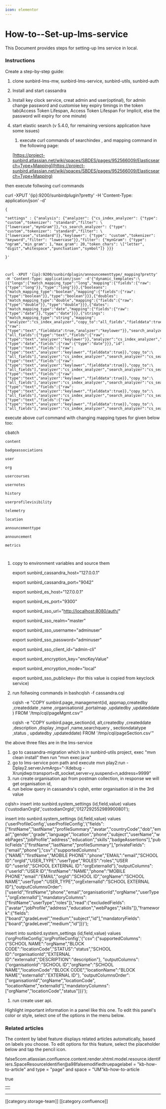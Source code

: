 ```yaml
---
icon: elementor
---
```


# How-to--Set-up-lms-service

This Document provides steps for setting-up lms service in local.

### Instructions

Create a step-by-step guide:

1. &#x20;clone sunbird-lms-mw, sunbird-lms-service, sunbird-utils, sunbird-auth
2. Install and start cassandra
3. Install key clock service, creat admin and user(optinal), for admin change password and customise key expiry timings in the token tab(Access Token Lifespan, Access Token Lifespan For Implicit, else the password will expiry for one minute)
4.  &#x20;start elastic search (v 5.4.0, for remaining versions application have some issues)&#x20;

    1. execute curl commands of searchindex , and mapping command in the following page:

    [https://project-sunbird.atlassian.net/wiki/spaces/SBDES/pages/952566009/Elasticsearch+Type+Mapping](https://project-sunbird.atlassian.net/wiki/spaces/SBDES/pages/952566009/Elasticsearch+Type+Mapping)

then execute follwoing curl commands

curl -XPUT '{ip}:9200/sunbirdplugin?pretty' -H 'Content-Type: application/json' -d'

```
{

"settings" : {"analysis": {"analyzer": {"cs_index_analyzer": {"type": "custom","tokenizer": "standard","filter": \["lowercase","mynGram"]},"cs_search_analyzer": {"type": "custom","tokenizer": "standard","filter": \["lowercase","standard"]},"keylower": {"type": "custom","tokenizer": "keyword","filter": "lowercase"}},"filter": {"mynGram": {"type": "ngram","min_gram": 1,"max_gram": 20,"token_chars": \["letter", "digit","whitespace","punctuation","symbol"]} }}}

}'



curl -XPUT '{ip}:9200/sunbirdplugin/announcementtype/_mapping?pretty' -H 'Content-Type: application/json' -d'{"dynamic_templates":\[{"longs":{"match_mapping_type":"long","mapping":{"fields":{"raw":{"type":"long"}},"type":"long"}}},{"booleans":{"match_mapping_type":"boolean","mapping":{"fields":{"raw":{"type":"boolean"}},"type":"boolean"}}},{"doubles":{"match_mapping_type":"double","mapping":{"fields":{"raw":{"type":"double"}},"type":"double"}}},{"dates":{"match_mapping_type":"date","mapping":{"fields":{"raw":{"type":"date"}},"type":"date"}}},{"strings":{"match_mapping_type":"string","mapping":{"analyzer":"cs_index_analyzer","copy_to":"all_fields","fielddata":true,"fields":{"raw":{"type":"text","fielddata":true,"analyzer":"keylower"}},"search_analyzer":"cs_search_analyzer","type":"text"}}}],"properties":{"all_fields":{"type":"text","fields":{"raw":{"type":"text","analyzer":"keylower"}},"analyzer":"cs_index_analyzer","search_analyzer":"cs_search_analyzer"},"createddate":{"type":"date","fields":{"raw":{"type":"date"}}},"id":{"type":"text","fields":{"raw":{"type":"text","analyzer":"keylower","fielddata":true}},"copy_to":\["all_fields"],"analyzer":"cs_index_analyzer","search_analyzer":"cs_search_analyzer","fielddata":true},"identifier":{"type":"text","fields":{"raw":{"type":"text","analyzer":"keylower","fielddata":true}},"copy_to":\["all_fields"],"analyzer":"cs_index_analyzer","search_analyzer":"cs_search_analyzer","fielddata":true},"name":{"type":"text","fields":{"raw":{"type":"text","analyzer":"keylower","fielddata":true}},"copy_to":\["all_fields"],"analyzer":"cs_index_analyzer","search_analyzer":"cs_search_analyzer","fielddata":true},"rootorgid":{"type":"text","fields":{"raw":{"type":"text","analyzer":"keylower","fielddata":true}},"copy_to":\["all_fields"],"analyzer":"cs_index_analyzer","search_analyzer":"cs_search_analyzer","fielddata":true},"status":{"type":"text","fields":{"raw":{"type":"text","analyzer":"keylower","fielddata":true}},"copy_to":\["all_fields"],"analyzer":"cs_index_analyzer","search_analyzer":"cs_search_analyzer","fielddata":true}}}'
```

execute above curl command with changing mapping types for given below too:

cbatch

```
content

badgeassociations

user

org

usercourses

usernotes

history

userprofilevisibility

telemetry

location

announcementtype

announcement

metrics



```

1.  copy to environment variables and source them

    export sunbird\_cassandra\_host="127.0.0.1"

    export sunbird\_cassandra\_port="9042"

    export sunbird\_es\_host="127.0.0.1"

    export sunbird\_es\_port="9300"

    export sunbird\_sso\_url="[http://localhost:8080/auth/](http://localhost:8080/auth/)"

    export sunbird\_sso\_realm="master"

    export sunbird\_sso\_username="adminuser"

    export sunbird\_sso\_password="adminuser"

    export sunbird\_sso\_client\_id="admin-cli"

    export sunbird\_encryption\_key="encKeyValue"

    export sunbird\_encryption\_mode="local"

    export sunbird\_sso\_publickey= (for this value is copied from keyclock service)
2.  &#x20;run follwoing commands in bashcqlsh -f cassandra.cql

    cqlsh -e "COPY sunbird.page\_management(id, appmap,createdby ,createddate ,name ,organisationid ,portalmap ,updatedby ,updateddate ) FROM '/tmp/cql/pageMgmt.csv'"

    cqlsh -e "COPY sunbird.page\_section(id, alt,createdby ,createddate ,description ,display ,imgurl ,name,searchquery , sectiondatatype ,status , updatedby ,updateddate) FROM '/tmp/cql/pageSection.csv'"

the above three files are in the lms-service

1. &#x20;go to cassandra-migration which is in sunbird-utils project, exec "mvn clean install" then run "mvn exec:java"
2. go to lms-service pom path and execute mvn play2:run -Dplay2.serverJvmArgs="-Xdebug -Xrunjdwp:transport=dt\_socket,server=y,suspend=n,address=9999"
3. &#x20;run create organisation api from postman collection, in response we will get organisation id,
4. &#x20;run below query in cassandra's cqlsh, enter organisation id in the 3rd value

cqlsh> insert into sunbird.system\_settings (id,field,value) values ('custodianOrgId','custodianOrgId','0127292552989900801');

insert into sunbird.system\_settings (id,field,value) values ('userProfileConfig','userProfileConfig','{"fields":\["firstName","lastName","profileSummary","avatar","countryCode","dob","email","gender","grade","language","location","phone","subject","userName","webPages","jobProfile","address","education","skills","badgeAssertions"],"publicFields":\["firstName","lastName","profileSummary"],"privateFields":\["email","phone"],"csv":{"supportedColumns":{"NAME":"firstName","MOBILE PHONE":"phone","EMAIL":"email","SCHOOL ID":"orgId","USER\_TYPE":"userType","ROLES":"roles","USER ID":"userId","SCHOOL EXTERNAL ID":"orgExternalId"},"outputColumns":{"userId":"USER ID","firstName":"NAME","phone":"MOBILE PHONE","email":"EMAIL","orgId":"SCHOOL ID","orgName":"SCHOOL NAME","userType":"USER\_TYPE","orgExternalId":"SCHOOL EXTERNAL ID"},"outputColumnsOrder":\["userId","firstName","phone","email","organisationId","orgName","userType","orgExternalId"],"mandatoryColumns":\["firstName","userType","roles"]},"read":{"excludedFields":\["avatar","jobProfile","address","education","webPages","skills"]},"framework":{"fields":\["board","gradeLevel","medium","subject","id"],"mandatoryFields":\["board","gradeLevel","medium","id"]\}}');

insert into sunbird.system\_settings (id,field,value) values ('orgProfileConfig','orgProfileConfig','{"csv":{"supportedColumns":{"SCHOOL NAME":"orgName","BLOCK CODE":"locationCode","STATUS":"status","SCHOOL ID":"organisationId","EXTERNAL ID":"externalId","DESCRIPTION":"description"}, "outputColumns": {"organisationId":"SCHOOL ID","orgName":"SCHOOL NAME","locationCode":"BLOCK CODE","locationName":"BLOCK NAME","externalId":"EXTERNAL ID"}, "outputColumnsOrder":\["organisationId","orgName","locationCode", "locationName","externalId"],"mandatoryColumns":\["orgName","locationCode","status"]\}}');

1. run create user api.

Highlight important information in a panel like this one. To edit this panel's color or style, select one of the options in the menu below.

### Related articles

The content by label feature displays related articles automatically, based on labels you choose. To edit options for this feature, select the placeholder below and tap the pencil icon.

false5com.atlassian.confluence.content.render.xhtml.model.resource.identifiers.SpaceResourceIdentifier@a98falsemodifiedtruepagelabel = "kb-how-to-article" and type = "page" and space = "UM"kb-how-to-article

true

|   |
| - |
|   |

***

\[\[category.storage-team]] \[\[category.confluence]]

